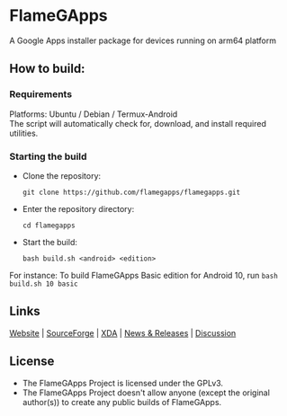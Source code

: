 # FlameGApps
A Google Apps installer package for devices running on arm64 platform

## How to build:

### Requirements
Platforms: Ubuntu / Debian / Termux-Android  
The script will automatically check for, download, and install required utilities.

### Starting the build
- Clone the repository:
     ```
     git clone https://github.com/flamegapps/flamegapps.git
     ```
- Enter the repository directory:
     ```
     cd flamegapps
     ```
- Start the build:
     ```
     bash build.sh <android> <edition>
     ```

 For instance: To build FlameGApps Basic edition for Android 10, run ``bash build.sh 10 basic``

## Links
 [Website](https://flamegapps.github.io) | [SourceForge](https://sourceforge.net/projects/flamegapps/files/arm64/) | [XDA](https://forum.xda-developers.com/android/software/gapps-flamegapps-android-t4020917) | [News & Releases](https://t.me/FlameGApps) | [Discussion](https://t.me/FlameGAppsSupport)

## License
- The FlameGApps Project is licensed under the GPLv3.
- The FlameGApps Project doesn't allow anyone (except the original author(s)) to create any public builds of FlameGApps.

